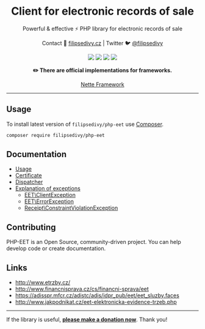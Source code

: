 <h1 align=center>Client for electronic records of sale</h1>

<p align=center>
Powerful & effective ⚡️ PHP library for electronic records of sale
</p>

<p align=center>
Contact 🚀 <a href="https://filipsedivy.cz">filipsedivy.cz</a> | Twitter 🐦 <a href="https://twitter.com/filipsedivy">@filipsedivy</a>
</p>

<p align="center">
  <a href="https://travis-ci.org/filipsedivy/PHP-EET"><img src="https://img.shields.io/travis/filipsedivy/PHP-EET.svg?style=flat-square"></a>
  <a href="https://coveralls.io/r/filipsedivy/PHP-EET"><img src="https://img.shields.io/coveralls/filipsedivy/PHP-EET.svg?style=flat-square"></a>
  <a href="https://packagist.org/packages/filipsedivy/php-eet"><img src="https://poser.pugx.org/filipsedivy/php-eet/d/monthly?format=flat-square"></a>
  <a href="https://github.com/filipsedivy/PHP-EET/releases"><img src="https://poser.pugx.org/filipsedivy/PHP-EET/v/stable?format=flat-square"></a>
</p>

<p align="center">
<b>✏️ There are official implementations for frameworks.</b>
</p>

<p align="center">
    <a href="https://github.com/contributte/eet">Nette Framework</a>
</p>

-----

## Usage

To install latest version of `filipsedivy/php-eet` use [Composer](https://getcomposer.com).

```bash
composer require filipsedivy/php-eet
```

## Documentation

- [Usage](.docs/README.md#usage)
- [Certificate](.docs/README.md#certificate)
- [Dispatcher](.docs/README.md#dispatcher)
- [Explanation of exceptions](.docs/README.md#exceptions)
    - [EET\ClientException](.docs/README.md#eetclientexception)
    - [EET\ErrorException](.docs/README.md#eeterrorexception)
    - [Receipt\ConstraintViolationException](.docs/README.md#receiptconstraintviolationexception)

## Contributing

PHP-EET is an Open Source, community-driven project. You can help develop code or create documentation.

## Links
- http://www.etrzby.cz/
- http://www.financnisprava.cz/cs/financni-sprava/eet
- https://adisspr.mfcr.cz/adistc/adis/idpr_pub/eet/eet_sluzby.faces
- http://www.jakpodnikat.cz/eet-elektronicka-evidence-trzeb.php

-----

If the library is useful, **[please make a donation now](https://filipsedivy.cz/donation?to=PHP-EET)**. Thank you!